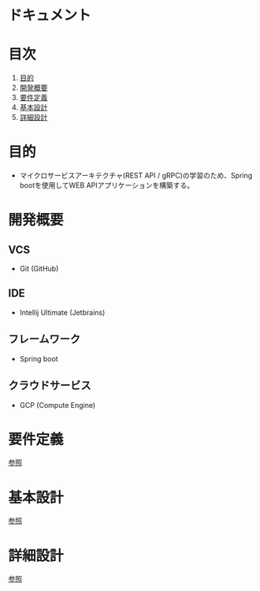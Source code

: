 # ドキュメント

# 目次
1. [目的](#目的)
1. [開発概要](#開発概要)
1. [要件定義](#要件定義)
1. [基本設計](#基本設計)
1. [詳細設計](#詳細設計)

# 目的
- マイクロサービスアーキテクチャ(REST API / gRPC)の学習のため、Spring bootを使用してWEB APIアプリケーションを構築する。

# 開発概要
## VCS
- Git (GitHub)

## IDE
- Intellij Ultimate (Jetbrains)

## フレームワーク
- Spring boot

## クラウドサービス
- GCP (Compute Engine)

# 要件定義
[参照](RequirementDefinition.md)

# 基本設計
[参照](BasicDesign.md)

# 詳細設計
[参照](DetailDesign.md)
